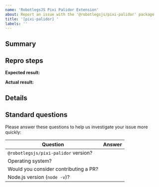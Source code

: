 ```yaml
---
name: 'RobotlegsJS Pixi Palidor Extension'
about: Report an issue with the '@robotlegsjs/pixi-palidor' package
title: '[pixi-palidor] '
labels: ''
---
```


<!--------------------------------------------------------------------------
👉 STEP 1: Write a concise but specific issue title in the box above.

    Example: "[pixi-palidor] Event class ignores parameters passed through constructor"
--------------------------------------------------------------------------->

## Summary

<!--------------------------------------------------------------------------
👉 STEP 2: In a few sentences, please explain:

    What were you trying to accomplish?
    What action did you perform that ran into trouble?
    What went wrong?
--------------------------------------------------------------------------->

## Repro steps

<!--------------------------------------------------------------------------
👉 STEP 3: If your issue is a feature request and not a bug, delete this

    "Repro steps" section and skip to STEP 6.

👉 STEP 4: In many cases we can investigate bugs much faster if you include:

    The URL for a simplified Git branch that reproduces the problem.
    Step by step instructions for how to build the branch and see the error.

👉 STEP 5: It's also helpful to include an "expected" and "actual" result.

    But if that's not relevant, feel free to delete those fields.
--------------------------------------------------------------------------->

  **Expected result:** <!-- What you expected these steps to accomplish -->

  **Actual result:** <!-- If an error occurred, include the full error message text and any call stack. -->

## Details

<!--------------------------------------------------------------------------
👉 STEP 6: Provide any additional information you think might be helpful:

    What do you think is the cause of this problem?
    How do you think we should fix this?
--------------------------------------------------------------------------->

## Standard questions

Please answer these questions to help us investigate your issue more quickly:

| Question | Answer |
| -------- | -------- |
| `@robotlegsjs/pixi-palidor` version? | <!-- X.Y.Z --> |
| Operating system? | <!-- Windows / Mac / Linux --> |
| Would you consider contributing a PR? | <!-- Yes / No --> |
| Node.js version (`node -v`)? | <!-- X.Y.Z --> |

